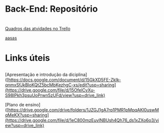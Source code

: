 # Back-End: Repositório <h1>

[Quadros das atvidades no Trello](https://trello.com/invite/b/ffWOn5Vm/ATTIf4a743b256672ec11d9afcef14fa6588ED0B0001/pi-adoptpet)

[aasas](https://drive.google.com/drive/folders/1WgYDvXxL9iVdjjXCkiNW33lpPl__ETbC)

# Links úteis <h2>

[Apresentação e introdução da diciplina]([https://docs.google.com/document/d/15GkXD5FE-ZkIk-qnmxSfJkBloKQtZ5bcMbKezhgC-xs/edit?usp=sharing](https://drive.google.com/file/d/15OfelCvXu-S98IPkh3psuUoPrwn5zUFd/view?usp=drive_link)

[Plano de ensino]([https://drive.google.com/drive/folders/1JZGJ1gA7rp1PMR1pMpqAKl0uswMqMeKX?usp=sharing](https://drive.google.com/file/d/1eC800mzEuvlNBUsh4Qh76_ds1xZXo6o3/view?usp=drive_link)




